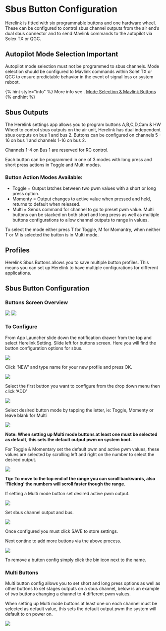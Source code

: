 # Sbus Button Configuration

Herelink is fitted with six programmable buttons and one hardware wheel.  These can be configured to control sbus channel outputs from the air end’s dual sbus connector and to send Mavlink commands to the autopilot via Solex TX or QGC.


## Autopilot Mode Selection Important

Autopilot mode selection must not be programmed to sbus channels. Mode selection should be configured to Mavlink commands within Solet TX or QGC to ensure predictable behavior in the event of signal loss or system reboot. 

{% hint style="info" %}
More info see . [Mode Selection & Mavlink Buttons](mavlink_buttons.md)
{% endhint %}

## Sbus Outputs

The Herelink settings app allows you to program buttons A,B,C,D,Cam & HW Wheel to control  sbus outputs on the air unit, Herelink has dual independent sbus outputs on bus 1 and bus 2. 
Buttons can be configured on channels 5 - 16 on bus 1 and channels 1-16 on bus 2.  

Channels 1-4 on Bus 1 are reserved for RC control.

Each button can be programmed in one of 3 modes with long press and short press actions in Toggle and Multi modes. 


### Button Action Modes Available: 

* Toggle  = Output latches between two pwm values with a short or long press option. 
* Momenty = Output changes to active value when pressed and held, returns to default when released. 
* Multi = Sends command for channel to go to preset pwm value. Multi buttons can be stacked on both short and long press as well as multiple buttons configurations to allow channel outputs to range in values.  

To select the mode either press T for Toggle, M for Momantry, when neither T or M  is selected the button is in Multi mode. 


## Profiles 

Herelink Sbus Buttons allows you to save multiple button profiles. This means you can set up Herelink to have multiple configurations for different applications.   



## Sbus Button Configuration

### Buttons Screen Overview

![](../.gitbook/assets/Button_overview1.jpg)
![](../.gitbook/assets/Button_overview2.jpg)





### To Configure 

From App Launcher slide down the notification drawer from the top and select Herelink Setting. Slide left for buttons screen. Here you will find the button configuration options for sbus. 


![](../.gitbook/assets/Sbusbuttons_1.png)


Click ‘NEW’ and type name for your new profile and press OK.


![](../.gitbook/assets/Sbusbuttons_Profile.png)


Select the first button you want to configure from the drop down menu then click ‘ADD’


![](../.gitbook/assets/Sbusbuttons_2.png)

Select desired button mode by tapping the letter, ie: Toggle, Momenty or leave blank for Multi 

![](../.gitbook/assets/Sbusbuttons_3.jpg)


**Note: When setting up Multi mode buttons at least one must be selected as default, this sets the default output pwm on system boot.**


For Toggle & Momentary set the default pwm and active pwm values, these values are selected by scrolling left and right on the number to select the desired output. 

![](../.gitbook/assets/Sbusbuttons_4.jpg)

**Tip: To move to the top end of the range you can scroll backwards, also ‘Flicking’ the numbers will scroll faster though the range.**  


If setting a Multi mode button set desired active pwm output. 

![](../.gitbook/assets/Sbusbuttons_6.jpg)

Set sbus channel output and bus. 

![](../.gitbook/assets/Sbusbuttons_5.jpg)

Once configured you must click SAVE to store settings. 

Next contine to add more buttons via the above process. 


![](../.gitbook/assets/Sbusbuttons_7.png)

To remove a button config simply click the bin icon next to the name. 

### Multi Buttons 

Multi button config allows you to set short and long press options as well as other buttons to set stages outputs on a sbus channel,  below is an example of two buttons changing a channel to 4 different pwm values.  

When setting up Multi mode buttons at least one on each channel must be selected as default value, this sets the default output pwm the system will default to on power on. 

![](../.gitbook/assets/Sbusbuttons_Setupmulti.png)

